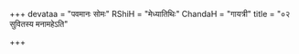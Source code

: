 +++
devataa = "पवमानः सोमः"
RShiH = "मेध्यातिथिः"
ChandaH = "गायत्री"
title = "०२ सुवितस्य मनामहेऽति"

+++
